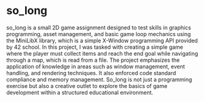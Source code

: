 # so_long

so_long is a small 2D game assignment designed to test skills in graphics programming, asset management, and basic game loop mechanics using the MiniLibX library, which is a simple X-Window programming API provided by 42 school. In this project, I was tasked with creating a simple game where the player must collect items and reach the end goal while navigating through a map, which is read from a file. The project emphasizes the application of knowledge in areas such as window management, event handling, and rendering techniques. It also enforced code standard compliance and memory management. So_long is not just a programming exercise but also a creative outlet to explore the basics of game development within a structured educational environment.
